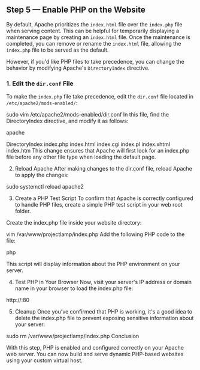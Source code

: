 ## Step 5 — Enable PHP on the Website

By default, Apache prioritizes the `index.html` file over the `index.php` file when serving content. This can be helpful for temporarily displaying a maintenance page by creating an `index.html` file. Once the maintenance is completed, you can remove or rename the `index.html` file, allowing the `index.php` file to be served as the default.

However, if you'd like PHP files to take precedence, you can change the behavior by modifying Apache's `DirectoryIndex` directive.

### 1. Edit the `dir.conf` File

To make the `index.php` file take precedence, edit the `dir.conf` file located in `/etc/apache2/mods-enabled/`:


sudo vim /etc/apache2/mods-enabled/dir.conf
In this file, find the DirectoryIndex directive, and modify it as follows:

apache

<IfModule mod_dir.c>
    DirectoryIndex index.php index.html index.cgi index.pl index.xhtml index.htm
</IfModule>
This change ensures that Apache will first look for an index.php file before any other file type when loading the default page.

2. Reload Apache
After making changes to the dir.conf file, reload Apache to apply the changes:

sudo systemctl reload apache2

3. Create a PHP Test Script
To confirm that Apache is correctly configured to handle PHP files, create a simple PHP test script in your web root folder.

Create the index.php file inside your website directory:

vim /var/www/projectlamp/index.php
Add the following PHP code to the file:

php

<?php
phpinfo();
?>
This script will display information about the PHP environment on your server.

4. Test PHP in Your Browser
Now, visit your server's IP address or domain name in your browser to load the index.php file:

http://<Public-IP-Address>:80

5. Cleanup
Once you've confirmed that PHP is working, it's a good idea to delete the index.php file to prevent exposing sensitive information about your server:

sudo rm /var/www/projectlamp/index.php
Conclusion

With this step, PHP is enabled and configured correctly on your Apache web server. You can now build and serve dynamic PHP-based websites using your custom virtual host.

